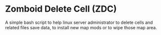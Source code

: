 # Zomboid Delete Cell (ZDC)
A simple bash script to help linux server administrator to delete cells and related files save data, to install new map mods or to wipe those map area.
